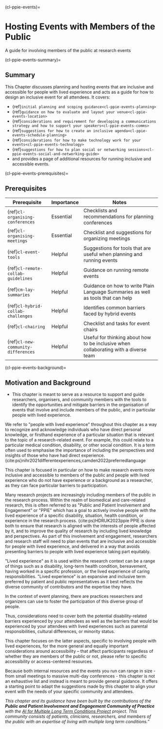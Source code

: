 (cl-ppie-events)=
# Hosting Events with Members of the Public
A guide for involving members of the public at research events

(cl-ppie-events-summary)=
## Summary
This Chapter discusses planning and hosting events that are inclusive and accessible for people with lived experience and acts as a guide for how to design an inclusive event for all attendees. 
It covers: 
- {ref}`initial planning and scoping guidance<cl-ppie-events-planning>`
- {ref}`guidance on how to evaluate and layout your venue<cl-ppie-events-location>`
- {ref}`considerations and requirement for developing a communications strategy and how to support your speakers<cl-ppie-events-comms>`
- {ref}`suggestions for how to create an inclusive agenda<cl-ppie-events-schedule-planning>`
- {ref}`considerations for how to make technology work for your events<cl-ppie-events-technology>`
- {ref}`suggestions for how to plan social or networking sessions<cl-ppie-events-social-and-networking-guide>`
- and provides a page of additional resources for running inclusive and accessible events. 


(cl-ppie-events-prerequisites)=
## Prerequisites

| Prerequisite | Importance | Notes |
| -------------|----------|------|
| {ref}`cl-organising-conferences` | Essential | Checklists and recommendations for planning conferences |
| {ref}`cl-organising-meetings` | Essential | Checklist and suggestions for organizing meetings |
| {ref}`cl-event-tools` | Helpful | Suggestions for tools that are useful when planning and running events |
| {ref}`cl-remote-collab-guidelines` | Helpful | Guidance on running remote events |
| {ref}`cm-lay-summaries` | Helpful | Guidance on how to write Plain Language Summaries as well as tools that can help |
| {ref}`cl-hybrid-collab-challenges` | Helpful | Identifies common barriers faced by hybrid events |
| {ref}`cl-chairing` | Helpful | Checklist and tasks for event chairs |
| {ref}`cl-new-community-differences` | Helpful | Useful for thinking about how to be inclusive when collaborating with a diverse team |



(cl-ppie-events-background)=
## Motivation and Background
  * This chapter is meant to serve as a resource to support and guide researchers, organisers, and community members with the tools to identify the opportunities and mitigate barriers in the organisation of events that involve and include members of the public, and in particular people with lived experience.

We refer to "people with lived experience" throughout this chapter as a way to recognize and acknowledge individuals who have direct personal knowledge, or firsthand experience of a particular situation that is relevant to the topic of a research-related event. 
For example, this could relate to a particular medical condition, disability, or other social condition. 
It is a term often used to emphasise the importance of including the perspectives and insights of those who have had direct experience. {cite:ps}nihr2021differentexperiences,camden2022preferredlanguage

This chapter is focused in particular on how to make research events more inclusive and accessible to members of the public and people with lived experience who do not have experience or a background as a researcher, as they can face particular barriers to participation. 

Many research projects are increasingly including members of the public in the research process. 
Within the realm of biomedical and care-related research, this is often referred to as "Public and Patient Involvement and Engagement" or "PPIE" which has a goal to actively involve people with the lived experience of a specific disability, situation, health condition, or experience in the research process. {cite:ps}HDRUK2023ppie 
PPIE is done both to ensure that research is aligned with the interests of people affected by it, and to improve the quality of research by including lived knowledge and perspectives. 
As part of this involvement and engagement, researchers and research staff will need to plan events that are inclusive and accessible for people with lived experience, and delivered in a way that avoids presenting barriers to people with lived experience taking part equitably.

"Lived experience" as it is used within the research context can be a range of things such as a disability, long-term health condition, bereavement, having worked in a specific profession, or the lived experience of caring responsibilities. 
"Lived experience" is an expansive and inclusive term preferred by patient and public representatives as it best reflects the diverse community of contributors and the expertise they have. 

In the context of event planning, there are practices researchers and organizers can use to foster the participation of this diverse group of people.

Thus, considerations need to cover both the potential disability-related barriers experienced by your attendees as well as the barriers that would be experienced by your attendees with lived experiences such as parental responsibilities, cultural differences, or minority status. 

This chapter focuses on the latter aspects, specific to involving people with lived experiences, for the more general and equally important considerations around accessibility – that affect participants regardless of whether they are members of the public or not, please refer to specific accessibility or access-centered resources.

Because both internal resources and the events you run can range in size - from small meetings to massive multi-day conferences - this chapter is not an exhaustive list and instead is meant to provide general guidance. 
It offers a starting point to adapt the suggestions made by this chapter to align your event with the needs of your specific community and attendees.

_This chapter and its guidance have been built by the contributions of the **Public and Patient Involvement and Engagement Community of Practice** with the [AI for Multiple Long Term Conditions Project](https://www.turing.ac.uk/research/research-projects/ai-multiple-long-term-conditions-research-support-facility) project. 
This community consists of patients, clinicians, researchers, and members of the public with an expertise of living with multiple long term conditions.”_





